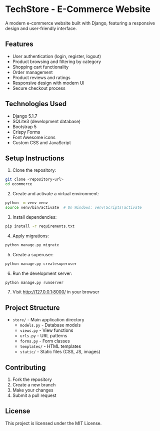 # TechStore - E-Commerce Website

A modern e-commerce website built with Django, featuring a responsive design and user-friendly interface.

## Features

- User authentication (login, register, logout)
- Product browsing and filtering by category
- Shopping cart functionality
- Order management
- Product reviews and ratings
- Responsive design with modern UI
- Secure checkout process

## Technologies Used

- Django 5.1.7
- SQLite3 (development database)
- Bootstrap 5
- Crispy Forms
- Font Awesome icons
- Custom CSS and JavaScript

## Setup Instructions

1. Clone the repository:
```bash
git clone <repository-url>
cd ecommerce
```

2. Create and activate a virtual environment:
```bash
python -m venv venv
source venv/bin/activate  # On Windows: venv\Scripts\activate
```

3. Install dependencies:
```bash
pip install -r requirements.txt
```

4. Apply migrations:
```bash
python manage.py migrate
```

5. Create a superuser:
```bash
python manage.py createsuperuser
```

6. Run the development server:
```bash
python manage.py runserver
```

7. Visit http://127.0.0.1:8000/ in your browser

## Project Structure

- `store/` - Main application directory
  - `models.py` - Database models
  - `views.py` - View functions
  - `urls.py` - URL patterns
  - `forms.py` - Form classes
  - `templates/` - HTML templates
  - `static/` - Static files (CSS, JS, images)

## Contributing

1. Fork the repository
2. Create a new branch
3. Make your changes
4. Submit a pull request

## License

This project is licensed under the MIT License. 